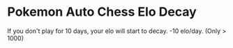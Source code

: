 # Pokemon Auto Chess Elo Decay

If you don't play for 10 days, your elo will start to decay. -10 elo/day. (Only > 1000)
